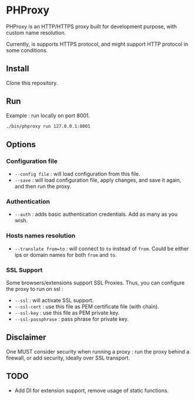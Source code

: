 # PHProxy

PHProxy is an HTTP/HTTPS proxy built for development purpose, with custom name
resolution.

Currently, is supports HTTPS protocol, and might support HTTP protocol in some
conditions.

## Install

Clone this repository.

## Run

Example : run locally on port 8001.
```bash
./bin/phproxy run 127.0.0.1:8001
```

## Options

### Configuration file

* `--config file` : will load configuration from this file.
* `--save` : will load configuration file, apply changes, and save it again,
  and then run the proxy.
  
### Authentication
* `--auth` : adds basic authentication credentials. Add as many as you wish.

### Hosts names resolution

* `--translate from=to` : will connect to `to` instead of `from`. Could be
  either ips or domain names for both `from` and `to`.

### SSL Support

Some browsers/extensions support SSL Proxies. Thus, you can configure the proxy
to run on ssl :

* `--ssl` : will activate SSL support.
* `--ssl-cert` : use this file as PEM certificate file (with chain).
* `--ssl-key` : use this file as PEM private key.
* `--ssl-passphrase` : pass phrase for private key.

## Disclaimer

One MUST consider security when running a proxy : run the proxy behind a
firewall, or add security, ideally over SSL transport.

## TODO

* Add DI for extension support, remove usage of static functions.
